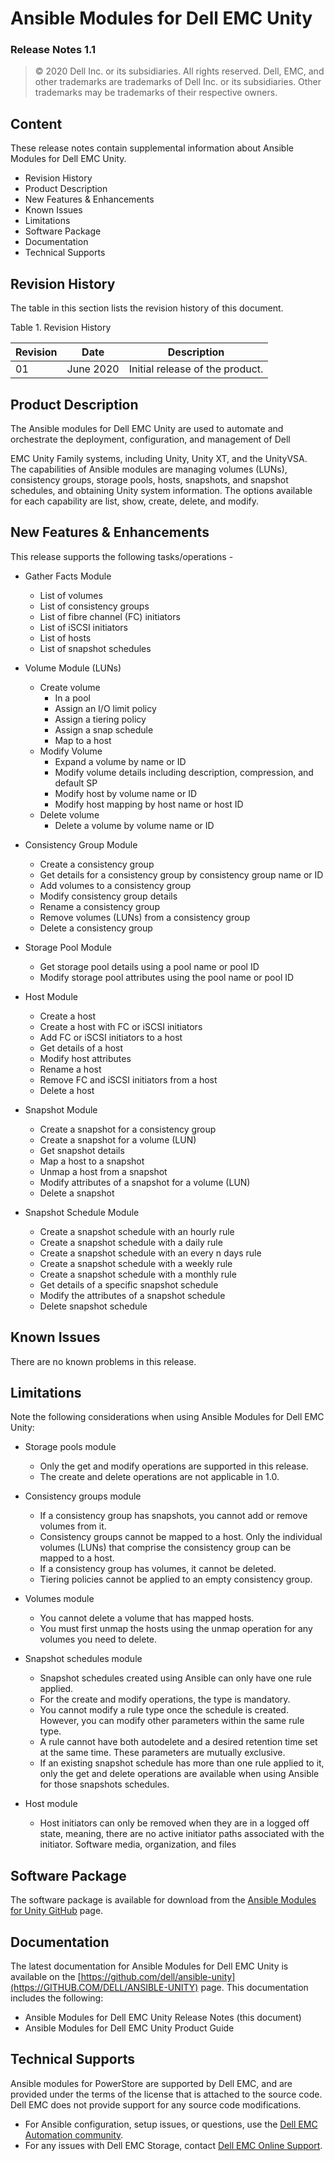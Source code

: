**Ansible Modules for Dell EMC Unity** 
=========================================
### Release Notes 1.1

>   © 2020 Dell Inc. or its subsidiaries. All rights reserved. Dell,
>   EMC, and other trademarks are trademarks of Dell Inc. or its
>   subsidiaries. Other trademarks may be trademarks of their respective
>   owners.

Content
-------
These release notes contain supplemental information about Ansible
Modules for Dell EMC Unity.

-   Revision History
-   Product Description
-   New Features & Enhancements
-   Known Issues
-   Limitations
-   Software Package
-   Documentation
-   Technical Supports

Revision History
----------------
The table in this section lists the revision history of this document.

Table 1. Revision History

| Revision | Date      | Description                     |
|----------|-----------|---------------------------------|
| 01       | June 2020 | Initial release of the product. |

Product Description
-------------------
The Ansible modules for Dell EMC Unity are used to automate and
orchestrate the deployment, configuration, and management of Dell

EMC Unity Family systems, including Unity, Unity XT, and the UnityVSA.
The capabilities of Ansible modules are managing volumes (LUNs),
consistency groups, storage pools, hosts, snapshots, and snapshot
schedules, and obtaining Unity system information. The options available
for each capability are list, show, create, delete, and modify. 

New Features & Enhancements
---------------------------
This release supports the following tasks/operations -

-   Gather Facts Module
    -   List of volumes
    -   List of consistency groups
    -   List of fibre channel (FC) initiators
    -   List of iSCSI initiators
    -   List of hosts
    -   List of snapshot schedules
-   Volume Module (LUNs) 
    -   Create volume
        -   In a pool
        -   Assign an I/O limit policy
        -   Assign a tiering policy
        -   Assign a snap schedule
        -   Map to a host
    -   Modify Volume
        -   Expand a volume by name or ID
        -   Modify volume details including description, compression, and default SP
        -   Modify host by volume name or ID
        -   Modify host mapping by host name or host ID
    -   Delete volume
        -   Delete a volume by volume name or ID
-   Consistency Group Module
    -   Create a consistency group
    -   Get details for a consistency group by consistency group name or ID
    -   Add volumes to a consistency group
    -   Modify consistency group details
    -   Rename a consistency group
    -   Remove volumes (LUNs) from a consistency group
    -   Delete a consistency group
-   Storage Pool Module
    -   Get storage pool details using a pool name or pool ID
    -   Modify storage pool attributes using the pool name or pool ID

-   Host Module
    -   Create a host
    -   Create a host with FC or iSCSI initiators
    -   Add FC or iSCSI initiators to a host
    -   Get details of a host
    -   Modify host attributes
    -   Rename a host
    -   Remove FC and iSCSI initiators from a host
    -   Delete a host
-   Snapshot Module
    -   Create a snapshot for a consistency group
    -   Create a snapshot for a volume (LUN)
    -   Get snapshot details
    -   Map a host to a snapshot
    -   Unmap a host from a snapshot
    -   Modify attributes of a snapshot for a volume (LUN)
    -   Delete a snapshot
-   Snapshot Schedule Module
    -   Create a snapshot schedule with an hourly rule
    -   Create a snapshot schedule with a daily rule
    -   Create a snapshot schedule with an every n days rule
    -   Create a snapshot schedule with a weekly rule
    -   Create a snapshot schedule with a monthly rule
    -   Get details of a specific snapshot schedule
    -   Modify the attributes of a snapshot schedule
    -   Delete snapshot schedule

Known Issues
------------
There are no known problems in this release.

Limitations
-----------
Note the following considerations when using Ansible Modules for Dell
EMC Unity:

-   Storage pools module
    -   Only the get and modify operations are supported in this release.
    -   The create and delete operations are not applicable in 1.0.

-   Consistency groups module
    -   If a consistency group has snapshots, you cannot add or remove volumes from it.
    -   Consistency groups cannot be mapped to a host. Only the individual volumes (LUNs) that comprise the consistency group can be mapped to a host.
    -   If a consistency group has volumes, it cannot be deleted.
    -   Tiering policies cannot be applied to an empty consistency group.

-   Volumes module
    -   You cannot delete a volume that has mapped hosts.
    -   You must first unmap the hosts using the unmap operation for any volumes you need to delete.

-   Snapshot schedules module
    -   Snapshot schedules created using Ansible can only have one rule applied. 
    -   For the create and modify operations, the type is mandatory.
    -   You cannot modify a rule type once the schedule is created. However, you can modify other parameters within the same rule type. 
    -   A rule cannot have both autodelete and a desired retention time set at the same time. These parameters are mutually exclusive.
    -   If an existing snapshot schedule has more than one rule applied to it, only the get and delete operations are available when using Ansible for those snapshots schedules.

-   Host module
    -   Host initiators can only be removed when they are in a logged off state, meaning, there are no active initiator paths associated with the initiator. Software media, organization, and files

Software Package
----------------
The software package is available for download from the [Ansible Modules
for Unity GitHub](https://github.com/dell/ansible-unity) page.

Documentation
-------------
The latest documentation for Ansible Modules for Dell EMC Unity is
available on the [https://github.com/dell/ansible-unity](https://GITHUB.COM/DELL/ANSIBLE-UNITY)
page. This documentation includes the following:

-   Ansible Modules for Dell EMC Unity Release Notes (this document)
-   Ansible Modules for Dell EMC Unity Product Guide

Technical Supports
------------------
Ansible modules for PowerStore are supported by Dell EMC, and are
provided under the terms of the license that is attached to the source
code. Dell EMC does not provide support for any source code
modifications.

-   For Ansible configuration, setup issues, or questions, use the [Dell EMC Automation community](https://www.dell.com/community/Automation/bd-p/Automation).
-   For any issues with Dell EMC Storage, contact [Dell EMC Online Support](http://www.dell.com/support).
